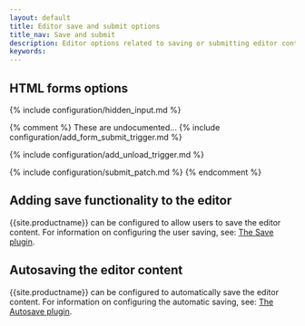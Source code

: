 ```yaml
---
layout: default
title: Editor save and submit options
title_nav: Save and submit
description: Editor options related to saving or submitting editor content
keywords:
---
```


## HTML forms options

{% include configuration/hidden_input.md %}

{% comment %}
These are undocumented...
{% include configuration/add_form_submit_trigger.md %}

{% include configuration/add_unload_trigger.md %}

{% include configuration/submit_patch.md %}
{% endcomment %}

## Adding save functionality to the editor

{{site.productname}} can be configured to allow users to save the editor content. For information on configuring the user saving, see: [The Save plugin]({{site.baseurl}}/plugins-ref/opensource/save/).

## Autosaving the editor content

{{site.productname}} can be configured to automatically save the editor content. For information on configuring the automatic saving, see: [The Autosave plugin]({{site.baseurl}}/plugins-ref/opensource/autosave/).

